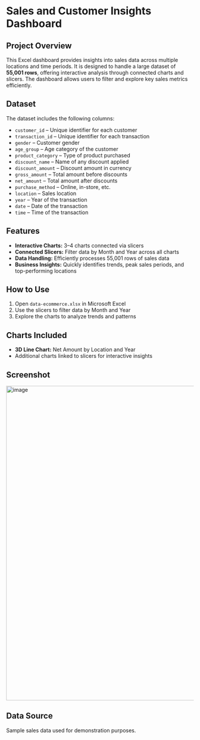 # Sales and Customer Insights Dashboard

## Project Overview
This Excel dashboard provides insights into sales data across multiple locations and time periods. 
It is designed to handle a large dataset of **55,001 rows**, offering interactive analysis through connected charts and slicers. 
The dashboard allows users to filter and explore key sales metrics efficiently.

## Dataset
The dataset includes the following columns:
- `customer_id` – Unique identifier for each customer
- `transaction_id` – Unique identifier for each transaction
- `gender` – Customer gender
- `age_group` – Age category of the customer
- `product_category` – Type of product purchased
- `discount_name` – Name of any discount applied
- `discount_amount` – Discount amount in currency
- `gross_amount` – Total amount before discounts
- `net_amount` – Total amount after discounts
- `purchase_method` – Online, in-store, etc.
- `location` – Sales location
- `year` – Year of the transaction
- `date` – Date of the transaction
- `time` – Time of the transaction

## Features
- **Interactive Charts:** 3–4 charts connected via slicers
- **Connected Slicers:** Filter data by Month and Year across all charts
- **Data Handling:** Efficiently processes 55,001 rows of sales data
- **Business Insights:** Quickly identifies trends, peak sales periods, and top-performing locations

## How to Use
1. Open `data-ecommerce.xlsx` in Microsoft Excel
2. Use the slicers to filter data by Month and Year
3. Explore the charts to analyze trends and patterns

## Charts Included
- **3D Line Chart:** Net Amount by Location and Year
- Additional charts linked to slicers for interactive insights

## Screenshot
<img width="1893" height="844" alt="image" src="https://github.com/user-attachments/assets/ed7dfee2-46fa-4634-9859-bc5576525cf5" />

## Data Source
Sample sales data used for demonstration purposes.


